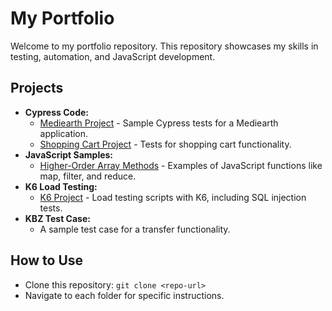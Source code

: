 # My Portfolio

Welcome to my portfolio repository. This repository showcases my skills in testing, automation, and JavaScript development.

## Projects
- **Cypress Code:**
  - [Mediearth Project](cypress_code/mediearth_project) - Sample Cypress tests for a Mediearth application.
  - [Shopping Cart Project](cypress_code/shopping_cart_project) - Tests for shopping cart functionality.
- **JavaScript Samples:**
  - [Higher-Order Array Methods](javascript_sample) - Examples of JavaScript functions like map, filter, and reduce.
- **K6 Load Testing:**
  - [K6 Project](k6_project) - Load testing scripts with K6, including SQL injection tests.
- **KBZ Test Case:**
  - A sample test case for a transfer functionality.

## How to Use
- Clone this repository: `git clone <repo-url>`
- Navigate to each folder for specific instructions.
